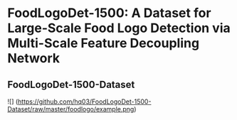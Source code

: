 FoodLogoDet-1500: A Dataset for Large-Scale Food Logo Detection via Multi-Scale Feature Decoupling Network
====
FoodLogoDet-1500-Dataset
----
![]
(https://github.com/hq03/FoodLogoDet-1500-Dataset/raw/master/foodlogo/example.png)
